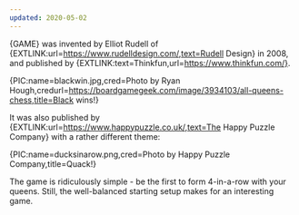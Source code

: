 ```yaml
---
updated: 2020-05-02
---
```


{GAME} was invented by Elliot Rudell of {EXTLINK:url=https://www.rudelldesign.com/,text=Rudell Design} in 2008, and published by {EXTLINK:text=Thinkfun,url=https://www.thinkfun.com/}.

{PIC:name=blackwin.jpg,cred=Photo by Ryan Hough,credurl=https://boardgamegeek.com/image/3934103/all-queens-chess,title=Black wins!}

It was also published by {EXTLINK:url=https://www.happypuzzle.co.uk/,text=The Happy Puzzle Company} with a rather different theme:

{PIC:name=ducksinarow.png,cred=Photo by Happy Puzzle Company,title=Quack!}

The game is ridiculously simple - be the first to form 4-in-a-row with your queens. Still, the well-balanced starting setup makes for an interesting game.
